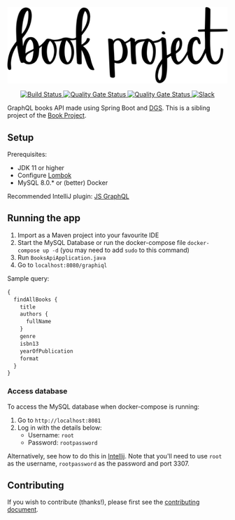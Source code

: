<p align="center">
	<img src="https://raw.githubusercontent.com/Project-Books/book-project/master/media/banner/book_project_newlogo_2x.png" alt="Logo"/>
</p>

<p align="center">
  <a href="https://dev.azure.com/project-books/Books%20API/_build/latest?definitionId=3&branchName=main">
    <img src="https://dev.azure.com/project-books/Books%20API/_apis/build/status/Project-Books.books-api?branchName=main" alt="Build Status" />
  </a>

  <a href="https://sonarcloud.io/dashboard?id=project-books_Books-API">
    <img src="https://sonarcloud.io/api/project_badges/measure?project=project-books_Books-API&metric=coverage" alt="Quality Gate Status" />
  </a>
	
  <a href="https://sonarcloud.io/dashboard?id=project-books_Books-API">
    <img src="https://sonarcloud.io/api/project_badges/measure?project=project-books_Books-API&metric=alert_status" alt="Quality Gate Status" />
  </a>
	
  <a href="https://join.slack.com/t/teambookproject/shared_invite/zt-punc8os7-Iz9PTCAkYcO_0S~XwtO5_A">
    <img src="https://img.shields.io/badge/slack-teambookproject-4A154B?logo=slack" alt="Slack" />
  </a>
</p>

GraphQL books API made using Spring Boot and [DGS](https://netflix.github.io/dgs/). This is a sibling project of the [Book Project](https://github.com/Project-Books/book-project).

## Setup

Prerequisites: 
- JDK 11 or higher
- Configure [Lombok](https://github.com/Project-Books/book-project/wiki/Troubleshooting#cannot-find-log-statements-or-the-entities-do-not-have-constructors-lombok-errors)
- MySQL 8.0.* or (better) Docker

Recommended IntelliJ plugin: [JS GraphQL](https://plugins.jetbrains.com/plugin/8097-js-graphql)

## Running the app

1. Import as a Maven project into your favourite IDE
2. Start the MySQL Database or run the docker-compose file `docker-compose up -d` (you may need to add `sudo` to this command)
3. Run `BooksApiApplication.java`
4. Go to `localhost:8080/graphiql`

Sample query:
```graphql
{
  findAllBooks {
    title
    authors {
      fullName
    }
    genre
    isbn13
    yearOfPublication
    format
  }
}
```

### Access database

To access the MySQL database when docker-compose is running:

1. Go to `http://localhost:8081`
2. Log in with the details below:
    - Username: `root`
    - Password: `rootpassword`

Alternatively, see how to do this in [Intellij](https://project-books.github.io/docs/development/how-to/database-intellij/). Note that you'll need to use `root` as the username, `rootpassword` as the password and port 3307.

## Contributing

If you wish to contribute (thanks!), please first see the [contributing document](https://github.com/Project-Books/books-api/blob/main/CONTRIBUTING.md).
